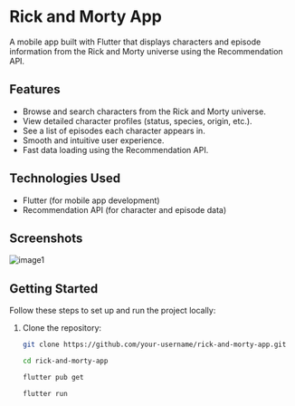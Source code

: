# Rick and Morty App

A mobile app built with Flutter that displays characters and episode information from the Rick and Morty universe using the Recommendation API.

## Features

- Browse and search characters from the Rick and Morty universe.
- View detailed character profiles (status, species, origin, etc.).
- See a list of episodes each character appears in.
- Smooth and intuitive user experience.
- Fast data loading using the Recommendation API.

## Technologies Used

- Flutter (for mobile app development)
- Recommendation API (for character and episode data)

## Screenshots

![image1](https://github.com/user-attachments/assets/74c4393e-b5d8-439d-808b-ec54bfca5aca)


## Getting Started

Follow these steps to set up and run the project locally:

1. Clone the repository:
   ```bash
   git clone https://github.com/your-username/rick-and-morty-app.git

   cd rick-and-morty-app
   
   flutter pub get

   flutter run





